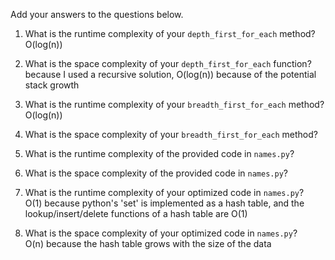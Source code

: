 Add your answers to the questions below.

1. What is the runtime complexity of your `depth_first_for_each` method?
<br> O(log(n)) 

2. What is the space complexity of your `depth_first_for_each` function?
<br> because I used a recursive solution, O(log(n)) because of the potential stack growth

3. What is the runtime complexity of your `breadth_first_for_each` method?
<br> O(log(n))

4. What is the space complexity of your `breadth_first_for_each` method?


5. What is the runtime complexity of the provided code in `names.py`?

6. What is the space complexity of the provided code in `names.py`?

7. What is the runtime complexity of your optimized code in `names.py`?
<br> O(1) because python's 'set' is implemented as a hash table, and the lookup/insert/delete functions of a hash table are O(1)

8. What is the space complexity of your optimized code in `names.py`?
<br> O(n) because the hash table grows with the size of the data 
